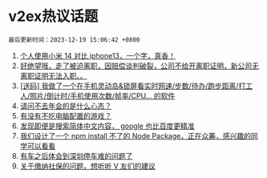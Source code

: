# v2ex热议话题

`最后更新时间：2023-12-19 15:06:42 +0800`

1. [个人使用小米 14 对比 iphone13，一个字，真香！](https://www.v2ex.com/t/1001361)
1. [好绝望哦，走了被迫离职，因赔偿谈判破裂，公司不给开离职证明，新公司无离职证明无法入职。。](https://www.v2ex.com/t/1001366)
1. [[送码] 我做了一个在手机灵动岛&锁屏看实时网速/步数/待办/跑步距离/打工人/照片/倒计时/手机使用次数/帧率/CPU... 的软件](https://www.v2ex.com/t/1001525)
1. [请问不去年会的是什么心态？](https://www.v2ex.com/t/1001562)
1. [有没有不吃电脑配置的游戏？](https://www.v2ex.com/t/1001528)
1. [发现即便是搜索简体中文内容， google 也比百度更精准](https://www.v2ex.com/t/1001481)
1. [我们设计了一个 npm install 不了的 Node Package，正在众筹，感兴趣的同学可以看看](https://www.v2ex.com/t/1001450)
1. [有车之后体会到深圳停车难的问题了](https://www.v2ex.com/t/1001576)
1. [关于缴纳社保的问题，想听听 V 友们的建议](https://www.v2ex.com/t/1001449)

